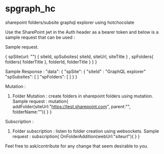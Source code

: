 # spgraph_hc
sharepoint folders/subsite graphql explorer using hotchocolate

Use the SharePoint jwt in the Auth header as a bearer token and below is a sample request that can be used : 


Sample request. 

{
  spSite(url: "<subsite url>") {
  siteId,
   spSubsites{
     siteId,
     siteUrl,
     siteTitle
   } ,
   spFolders{
     folders{
       folderTitle
     },
     folderId,
     folderTitle
   }
  }
}

Sample Response : 
"data": {
    "spSite": {
      "siteId" : "GraphQL explorer"
      "spSubsites": [
        ]
      "spFolders": [
        ]
  }
}

Mutation : 
1. Folder Mutation : create folders in sharepoint folders using mutation. Sample request : 
mutation{
 addFolder(siteUrl:"https://test.sharepoint.com", parent:"<parentfolder>", folderName:"<foldertoCreate>"){
   <folderProperties>
 }
}

Subscription : 
1. Folder subscription : listen to folder creation using websockets. Sample request : 
subscription{
  OnFolderAddition(webUrl:"siteurl"){
    <folderProperties>
  }
}


Feel free to ask/contribute for any change that seem desirable to you.
